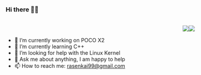 ### Hi there 👋🏽

<br>

<img style="float: right" src="https://github-readme-stats.vercel.app/api?username=Rasenkai&show_icons=true&count_private=true&theme=dark">
<img style="float: right" src="https://github-readme-stats.vercel.app/api/top-langs/?username=Rasenkai&theme=dark&layout=compact&hide_title=true">

<br>

- 🔭 I’m currently working on POCO X2
- 🌱 I’m currently learning C++ 
- 🤔 I’m looking for help with the Linux Kernel
- 💬 Ask me about anything, I am happy to help
- 📫 How to reach me: rasenkai99@gmail.com
